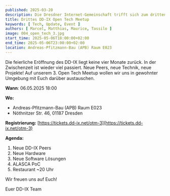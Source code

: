 ```yaml
---
published: 2025-03-20
description: Die Dresdner Internet-Gemeinschaft trifft sich zum dritten Mal.
title: Drittes DD-IX Open Tech Meetup
keywords: [ Tech, Update, Event ]
authors: [ Marcel, Matthias, Maurice, Tassilo ]
image: 004_open_tech_3.jpg
start_time: 2025-05-06T18:00:00+02:00
end_time: 2025-05-06T23:00:00+02:00
location: Andreas-Pfitzmann-Bau (APB) Raum E023
---
```



Die feierliche Eröffnung des DD-IX liegt keine vier Monate zurück. In der Zwischenzeit ist wieder viel passiert. Neue Peers, neue Technik, neue Projekte! Auf unserem 3. Open Tech Meetup wollen wir uns in gewohnter Umgebung mit Euch darüber austauschen.

**Wann**: 06.05.2025 18:00

**Wo:**

  - Andreas-Pfitzmann-Bau (APB) Raum E023
  - Nöthnitzer Str. 46, 01187 Dresden

**Registrierung:** [https://tickets.dd-ix.net/otm-3](https://tickets.dd-ix.net/otm-3)

**Agenda:**

1. Neue DD-IX Peers
2. Neue Hardware
3. Neue Software Lösungen
4. ALASCA PoC
5. Restaurant ~20 Uhr

Wir freuen uns auf Euch!

Euer DD-IX Team
